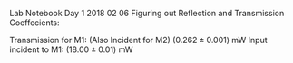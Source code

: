 Lab Notebook 
Day 1 2018 02 06
Figuring out Reflection and Transmission Coeffecients:

Transmission for M1: 
(Also Incident for M2)
$(0.262 \pm 0.001)$ mW 
Input incident to M1: 
$(18.00 \pm 0.01 )$ mW

<!--stackedit_data:
eyJoaXN0b3J5IjpbLTQ0MzY0NTY0NywtMjAxNTM2MTgxLC0yMD
Y3NTMxNzQxLC02MzI3NjA2NzgsLTEyOTM1MjI2NDRdfQ==
-->